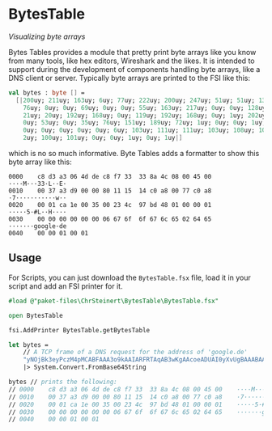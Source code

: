 # BytesTable

_Visualizing byte arrays_

Bytes Tables provides a module that pretty print byte arrays like you know from many tools, like hex editors, Wireshark and the likes. It is intended to support during the development of components handling byte arrays, like a DNS client or server. Typically byte arrays are printed to the FSI like this:
```fs
val bytes : byte [] =
  [|200uy; 211uy; 163uy; 6uy; 77uy; 222uy; 200uy; 247uy; 51uy; 51uy; 138uy;
    76uy; 8uy; 0uy; 69uy; 0uy; 0uy; 55uy; 163uy; 217uy; 0uy; 0uy; 128uy; 17uy;
    21uy; 20uy; 192uy; 168uy; 0uy; 119uy; 192uy; 168uy; 0uy; 1uy; 202uy; 30uy;
    0uy; 53uy; 0uy; 35uy; 76uy; 151uy; 189uy; 72uy; 1uy; 0uy; 0uy; 1uy; 0uy;
    0uy; 0uy; 0uy; 0uy; 0uy; 6uy; 103uy; 111uy; 111uy; 103uy; 108uy; 101uy;
    2uy; 100uy; 101uy; 0uy; 0uy; 1uy; 0uy; 1uy|]
```

which is no so much informative. Byte Tables adds a formatter to show this byte array like this:
```
0000    c8 d3 a3 06 4d de c8 f7 33  33 8a 4c 08 00 45 00    ····M···33·L··E·
0010    00 37 a3 d9 00 00 80 11 15  14 c0 a8 00 77 c0 a8    ·7···········w··
0020    00 01 ca 1e 00 35 00 23 4c  97 bd 48 01 00 00 01    ·····5·#L··H····
0030    00 00 00 00 00 00 06 67 6f  6f 67 6c 65 02 64 65    ·······google·de
0040    00 00 01 00 01
```

## Usage

For Scripts, you can just download the `BytesTable.fsx` file, load it in your script and add an FSI printer for it.
```fs
#load @"paket-files\ChrSteinert\BytesTable\BytesTable.fsx"

open BytesTable

fsi.AddPrinter BytesTable.getBytesTable

let bytes = 
    // A TCP frame of a DNS request for the address of 'google.de'
    "yNOjBk3eyPczM4pMCABFAAA3o9kAAIARFRTAqAB3wKgAAcoeADUAI0yXvUgBAAABAAAAAAAABmdvb2dsZQJkZQAAAQAB" 
    |> System.Convert.FromBase64String

bytes // prints the following:
// 0000    c8 d3 a3 06 4d de c8 f7 33  33 8a 4c 08 00 45 00    ····M···33·L··E·
// 0010    00 37 a3 d9 00 00 80 11 15  14 c0 a8 00 77 c0 a8    ·7···········w··
// 0020    00 01 ca 1e 00 35 00 23 4c  97 bd 48 01 00 00 01    ·····5·#L··H····
// 0030    00 00 00 00 00 00 06 67 6f  6f 67 6c 65 02 64 65    ·······google·de
// 0040    00 00 01 00 01
```